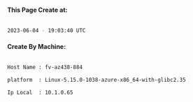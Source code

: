 
   
#### This Page Create at:

```bash

2023-06-04 - 19:03:40 UTC

```

#### Create By Machine:

```bash

Host Name : fv-az438-884

platform  : Linux-5.15.0-1038-azure-x86_64-with-glibc2.35

Ip Local  : 10.1.0.65

```

